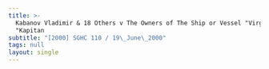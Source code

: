 ```yaml
---
title: >-
  Kabanov Vladimir & 18 Others v The Owners of The Ship or Vessel "Virgo I" ex
  "Kapitan
subtitle: "[2000] SGHC 110 / 19\_June\_2000"
tags: null
layout: single
---
```


